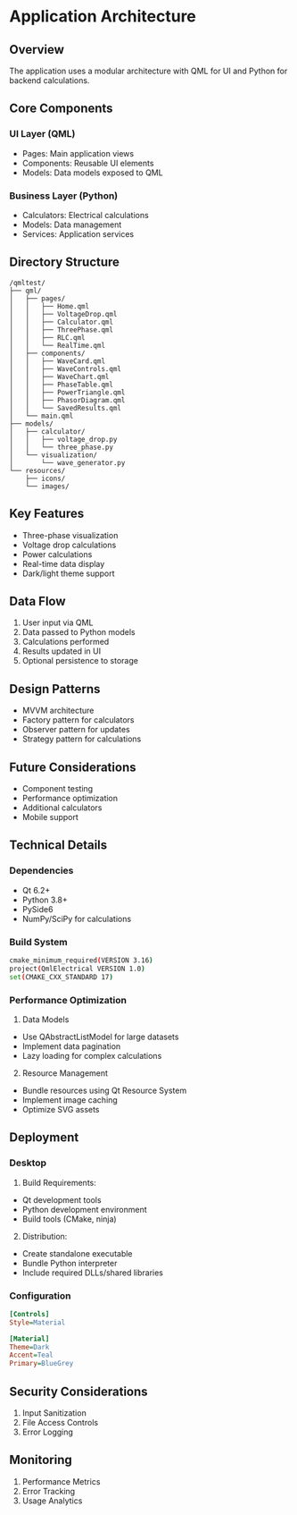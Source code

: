# Application Architecture

## Overview
The application uses a modular architecture with QML for UI and Python for backend calculations.

## Core Components

### UI Layer (QML)
- Pages: Main application views
- Components: Reusable UI elements
- Models: Data models exposed to QML

### Business Layer (Python)
- Calculators: Electrical calculations
- Models: Data management
- Services: Application services

## Directory Structure
```
/qmltest/
├── qml/
│   ├── pages/
│   │   ├── Home.qml
│   │   ├── VoltageDrop.qml
│   │   ├── Calculator.qml
│   │   ├── ThreePhase.qml
│   │   ├── RLC.qml
│   │   └── RealTime.qml
│   ├── components/
│   │   ├── WaveCard.qml
│   │   ├── WaveControls.qml
│   │   ├── WaveChart.qml
│   │   ├── PhaseTable.qml
│   │   ├── PowerTriangle.qml
│   │   ├── PhasorDiagram.qml
│   │   └── SavedResults.qml
│   └── main.qml
├── models/
│   ├── calculator/
│   │   ├── voltage_drop.py
│   │   └── three_phase.py
│   └── visualization/
│       └── wave_generator.py
└── resources/
    ├── icons/
    └── images/
```

## Key Features
- Three-phase visualization
- Voltage drop calculations
- Power calculations
- Real-time data display
- Dark/light theme support

## Data Flow
1. User input via QML
2. Data passed to Python models
3. Calculations performed
4. Results updated in UI
5. Optional persistence to storage

## Design Patterns
- MVVM architecture
- Factory pattern for calculators
- Observer pattern for updates
- Strategy pattern for calculations

## Future Considerations
- Component testing
- Performance optimization
- Additional calculators
- Mobile support

## Technical Details

### Dependencies
- Qt 6.2+
- Python 3.8+
- PySide6
- NumPy/SciPy for calculations

### Build System
```bash
cmake_minimum_required(VERSION 3.16)
project(QmlElectrical VERSION 1.0)
set(CMAKE_CXX_STANDARD 17)
```

### Performance Optimization
1. Data Models
- Use QAbstractListModel for large datasets
- Implement data pagination
- Lazy loading for complex calculations

2. Resource Management
- Bundle resources using Qt Resource System
- Implement image caching
- Optimize SVG assets

## Deployment

### Desktop
1. Build Requirements:
- Qt development tools
- Python development environment
- Build tools (CMake, ninja)

2. Distribution:
- Create standalone executable
- Bundle Python interpreter
- Include required DLLs/shared libraries

### Configuration
```ini
[Controls]
Style=Material

[Material]
Theme=Dark
Accent=Teal
Primary=BlueGrey
```

## Security Considerations
1. Input Sanitization
2. File Access Controls
3. Error Logging

## Monitoring
1. Performance Metrics
2. Error Tracking
3. Usage Analytics
